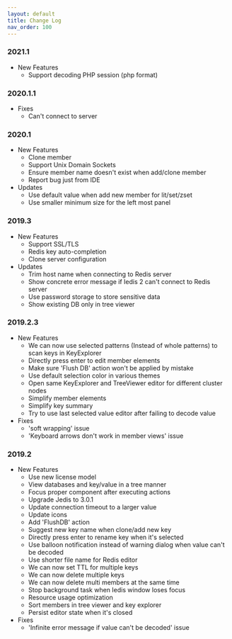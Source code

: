 ```yaml
---
layout: default
title: Change Log
nav_order: 100
---
```

### 2021.1
  * New Features
      * Support decoding PHP session (php format)

### 2020.1.1
  * Fixes
       * Can't connect to server

### 2020.1
  * New Features
      * Clone member
      * Support Unix Domain Sockets
      * Ensure member name doesn't exist when add/clone member
      * Report bug just from IDE
  * Updates
      * Use default value when add new member for lit/set/zset
      * Use smaller minimum size for the left most panel

### 2019.3
  * New Features
      * Support SSL/TLS
      * Redis key auto-completion
      * Clone server configuration
  * Updates
      * Trim host name when connecting to Redis server
      * Show concrete error message if Iedis 2 can't connect to Redis server
      * Use password storage to store sensitive data
      * Show existing DB only in tree viewer

### 2019.2.3
  * New Features
      *  We can now use selected patterns (Instead of whole patterns) to scan keys in KeyExplorer
      *  Directly press enter to edit member elements
      *  Make sure 'Flush DB' action won't be applied by mistake
      *  Use default selection color in various themes
      *  Open same KeyExplorer and TreeViewer editor for different cluster nodes
      *  Simplify member elements
      *  Simplify key summary
      *  Try to use last selected value editor after failing to decode value
  * Fixes
       * 'soft wrapping' issue
       * 'Keyboard arrows don't work in member views' issue

### 2019.2
  * New Features
      * Use new license model
      * View databases and key/value in a tree manner
      * Focus proper component after executing actions
      * Upgrade Jedis to 3.0.1
      * Update connection timeout to a larger value
      * Update icons
      * Add 'FlushDB' action
      * Suggest new key name when clone/add new key
      * Directly press enter to rename key when it's selected
      * Use balloon notification instead of warning dialog when value can't be decoded
      * Use shorter file name for Redis editor
      * We can now set TTL for multiple keys
      * We can now delete multiple keys
      * We can now delete multi members at the same time
      * Stop background task when Iedis window loses focus
      * Resource usage optimization
      * Sort members in tree viewer and key explorer
      * Persist editor state when it's closed
  * Fixes
      * 'Infinite error message if value can't be decoded' issue
